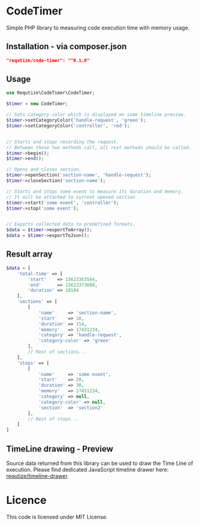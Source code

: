 # CodeTimer
Simple PHP library to measuring code execution time with memory usage.

## Installation - via composer.json
```json
"requtize/code-timer": "^0.1.0"
```

## Usage

```php
use Requtize\CodeTimer\CodeTimer;

$timer = new CodeTimer;

// Sets category color which is displayed on some timeline preview.
$timer->setCategoryColor('handle-request', 'green');
$timer->setCategoryColor('controller', 'red');


// Starts and stops recording the request.
// Between those two methods call, all rest methods should be called.
$timer->begin();
$timer->end();

// Opens and closes section.
$timer->openSection('section-name', 'handle-request');
$timer->closeSection('section-name');

// Starts and stops some event to measure its duration and memory.
// It will be attached to current opened section
$timer->start('some event', 'controller');
$timer->stop('some event');


// Exports collected data to predefined formats.
$data = $timer->exportToArray();
$data = $timer->exportToJson();
```

## Result array

```php
$data = [
    'total-time' => [
        'start'    => 15623363564,
        'end'      => 15623373668,
        'duration' => 10104
    ],
    'sections' => [
        [
            'name'     => 'section-name',
            'start'    => 10,
            'duration' => 154,
            'memory'   => 17431234,
            'category' => 'handle-request',
            'category-color' => 'green'
        ],
        // Rest of sections...
    ],
    'stops' => [
        [
            'name'     => 'some event',
            'start'    => 20,
            'duration' => 30,
            'memory'   => 17431234,
            'category' => null,
            'category-color' => null,
            'section'  => 'section2'
        ],
        // Rest of stops...
    ]
]
```

## TimeLine drawing - Preview

Source data returned from this library can be used to draw the Time Line of execution. Please find dedicated JavaScript timeline drawer here: [requtize/timeline-drawer](https://github.com/requtize/timeline-drawer#requtizecode-timer-integration).

# Licence

This code is licensed under MIT License.
